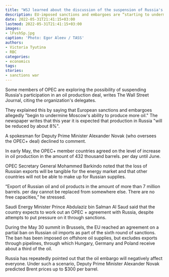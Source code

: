 ```yaml
---
title: "WSJ learned about the discussion of the suspension of Russia's participation in the OPEC deal"
description: EU-imposed sanctions and embargoes are “starting to undermine Moscow’s ability to produce more oil,” the newspaper writes.
date: 2022-05-31T21:41:15+03:00
lastmod: 2022-05-31T21:41:15+03:00
images:
- lFvshSp.jpg
caption: 'Photo: Egor Aleev / TASS'
authors:
- Victoria Tyutina
- RBC
categories:
- economics
tags:
stories:
- sanctions war
---
```


Some members of OPEC are exploring the possibility of suspending Russia's participation in an oil production deal, writes The Wall Street Journal, citing the organization's delegates.

They explained this by saying that European sanctions and embargoes allegedly "begin to undermine Moscow's ability to produce more oil." The newspaper writes that this year it is expected that production in Russia "will be reduced by about 8%".

A spokesman for Deputy Prime Minister Alexander Novak (who oversees the OPEC+ deal) declined to comment.

In early May, the OPEC+ member countries agreed on the level of increase in oil production in the amount of 432 thousand barrels. per day until June.

OPEC Secretary General Mohammed Barkindo noted that the loss of Russian exports will be tangible for the energy market and that other countries will not be able to make up for Russian supplies.

“Export of Russian oil and oil products in the amount of more than 7 million barrels. per day cannot be replaced from somewhere else. There are no free capacities,” he stressed.

Saudi Energy Minister Prince Abdulaziz bin Salman Al Saud said that the country expects to work out an OPEC + agreement with Russia, despite attempts to put pressure on it through sanctions.

During the May 30 summit in Brussels, the EU reached an agreement on a partial ban on Russian oil imports as part of the sixth round of sanctions. The ban has been imposed on offshore oil supplies, but excludes exports through pipelines, through which Hungary, Germany and Poland receive about a third of the oil.

Russia has repeatedly pointed out that the oil embargo will negatively affect everyone. Under such a scenario, Deputy Prime Minister Alexander Novak predicted Brent prices up to $300 per barrel.